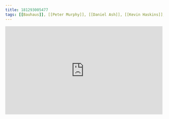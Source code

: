 ```yaml
---
title: 181293005477
tags: [[Bauhaus]], [[Peter Murphy]], [[Daniel Ash]], [[Kevin Haskins]], [[David J]], [[post-punk]], [[the peanuts]], [[snoopy]]
---
```

<iframe allow="accelerometer; autoplay; clipboard-write; encrypted-media; gyroscope; picture-in-picture" allowfullscreen="" frameborder="0" height="281" id="youtube_iframe" src="https://www.youtube.com/embed/uijtsKFpV0c?feature=oembed&amp;enablejsapi=1&amp;origin=https://safe.txmblr.com&amp;wmode=opaque" width="500"></iframe>